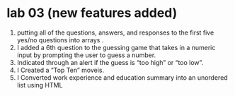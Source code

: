 # lab 03 (new features added)

1. putting all of the questions, answers, and responses to the first five yes/no questions into arrays .
2. I added a 6th question to the guessing game that takes in a numeric input by prompting the user to guess a number.
3. Indicated through an alert if the guess is “too high” or “too low”.
4. I Created a “Top Ten” moveis.
5. I Converted work experience and education summary into an unordered list using HTML